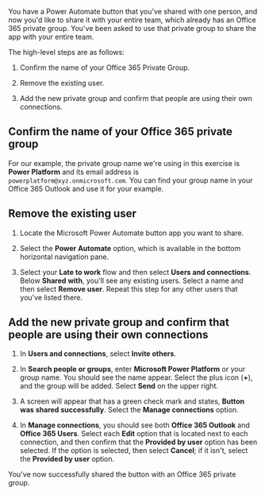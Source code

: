 You have a Power Automate button that you've shared with one person, and now you'd like to share it with your entire team, which already has an Office 365 private group. You've been asked to use that private group to share the app with your entire team.

The high-level steps are as follows:

1. Confirm the name of your Office 365 Private Group.

1. Remove the existing user.

1. Add the new private group and confirm that people are using their own connections.

## Confirm the name of your Office 365 private group

For our example, the private group name we're using in this exercise is **Power Platform** and its email address is ```powerplatform@xyz.onmicrosoft.com```. You can find your group name in your Office 365 Outlook and use it for your example.

## Remove the existing user

1. Locate the Microsoft Power Automate button app you want to share.

1. Select the **Power Automate** option, which is available in the bottom horizontal navigation pane.

1. Select your **Late to work** flow and then select **Users and connections**. Below **Shared with**, you'll see any existing users. Select a name and then select **Remove user**. Repeat this step for any other users that you've listed there.

## Add the new private group and confirm that people are using their own connections

1. In **Users and connections**, select **Invite others**.

1. In **Search people or groups**, enter **Microsoft Power Platform** or your group name. You should see the name appear. Select the plus icon (**+**), and the group will be added. Select **Send** on the upper right.

1. A screen will appear that has a green check mark and states, **Button was shared successfully**. Select the **Manage connections** option.

1. In **Manage connections**, you should see both **Office 365 Outlook** and **Office 365 Users**. Select each **Edit** option that is located next to each connection, and then confirm that the **Provided by user** option has been selected. If the option is selected, then select **Cancel**; if it isn't, select the **Provided by user** option.

You've now successfully shared the button with an Office 365 private group.